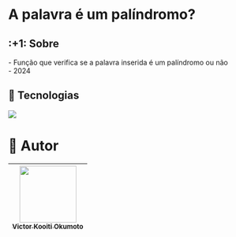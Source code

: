 <h1>A palavra é um palíndromo?</h1>

<h2> :+1: Sobre</h2>
<p>- Função que verifica se a palavra inserida é um palíndromo ou não<br>
- 2024</p>

## :nail_care: Tecnologias
<div>
	<img src="https://img.shields.io/badge/javascript-%23323330.svg?style=for-the-badge&logo=javascript&logoColor=%23F7DF1E">
</div>

# :information_desk_person: Autor

| [<img loading="lazy" src="https://github.com/Vkokumoto/sorteador-numeros/assets/144072881/c45bef4f-1b59-47e5-9fde-3068811e6240" width=115><br><sub>Victor Kooiti Okumoto</sub>](https://github.com/Vkokumoto)
| :---: |
